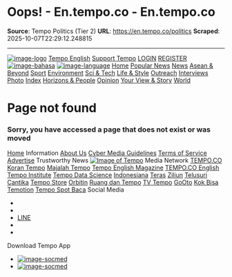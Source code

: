 # Oops! - En.tempo.co - En.tempo.co

**Source**: Tempo Politics (Tier 2)
**URL**: https://en.tempo.co/politics
**Scraped**: 2025-10-07T22:29:12.248815

---

[![image-logo](https://en.tempo.co/desktop/images/logo-tempo-en-new.png)](https://en.tempo.co)
[Tempo English](https://magz.tempo.co/)
[Support Tempo](https://www.tempo.co/dukungkami)
[LOGIN](https://subscribe.tempo.co/sso/auth/initial?ref=en.tempo.co%2Fpolitics) [REGISTER](https://subscribe.tempo.co/tempo-sales-funnel/tempo-sales-funnel-frontend/show?funnel=langganan-default-v2&referer=en.tempo.co%2Fpolitics)
[![image-bahasa](https://en.tempo.co/desktop/images/id.png)](https://www.tempo.co/)
[![image-language](https://en.tempo.co/desktop/images/uk.png)](https://en.tempo.co)
[Home](https://en.tempo.co)
[Popular News](https://en.tempo.co/popular)
[News](https://en.tempo.co/news)
[Asean & Beyond](https://en.tempo.co/asean-beyond)
[Sport](https://en.tempo.co/sport)
[Environment](https://en.tempo.co/environment)
[Sci & Tech](https://en.tempo.co/science-technology)
[Life & Style](https://en.tempo.co/life-style)
[Outreach](https://en.tempo.co/outreach)
[Interviews](https://en.tempo.co/interview)
[Photo](https://en.tempo.co/photo)
[Index](https://en.tempo.co/index)
[Horizons & People](https://en.tempo.co/horizons-people)
[Opinion](https://en.tempo.co/opinion)
[Your View & Story](https://en.tempo.co/your-story)
[World](https://en.tempo.co/world)
# Page not found
### Sorry, you have accessed a page that does not exist or was moved
[Home](https://www.tempo.co/)
Information
[About Us](https://www.tempo.co/about) [Cyber Media Guidelines](https://www.tempo.co/kode_etik) [Terms of Service](https://www.tempo.co/terms_of_use) [Advertise](https://www.tempo.co/beriklan)
Trustworthy News
[![Image of Tempo](https://en.tempo.co/desktop/images/ami.png)](https://amsi.or.id/trust-worthy-news/)
Media Network
[TEMPO.CO](https://tempo.co) [Koran Tempo](https://koran.tempo.co/) [Majalah Tempo](https://majalah.tempo.co/) [Tempo English Magazine](https://magz.tempo.co/) [TEMPO.CO English](https://en.tempo.co/) [Tempo Institute](http://tempo-institute.org/) [Tempo Data Science](https://data.tempo.co/)
[Indonesiana](https://indonesiana.id/) [Teras](http://teras.id/) [Ziliun](http://ziliun.com/) [Telusuri](http://telusuri.id/) [Cantika](http://cantika.com/) [Tempo Store](https://store.tempo.co/)
[Orbitin](http://orbitin.id/) [Ruang dan Tempo](https://www.instagram.com/ruangdantempo/?hl=en) [TV Tempo](https://www.youtube.com/channel/UCpe3xgNfL52vIhV5kewEc1Q) [GoOto](http://gooto.com/) [Kok Bisa](https://www.youtube.com/channel/UCu0yQD7NFMyLu_-TmKa4Hqg) [Temotion](https://www.tempo-animation.com/) [Tempo Spot Baca](https://www.tempo.co/spot-baca)
Social Media
  * [](https://www.facebook.com/tempoenglish/)
  * [](https://x.com/tempo_english)
  * [LINE](https://timeline.line.me/user/_dT0RoypYUkJ5UFvpLm4Og0Nf6vcfQPtrsG4Vt7E)
  * [](https://www.instagram.com/tempoenglish/)
  * [](https://www.youtube.com/user/tempodotco)


Download Tempo App
  * [![image-socmed](https://en.tempo.co/desktop/images/appstore.png)](https://apps.apple.com/id/app/tempo/id1380254415)
  * [![image-socmed](https://en.tempo.co/desktop/images/playstore.png)](https://play.google.com/store/apps/details?id=co.tempo.media&pli=1)


